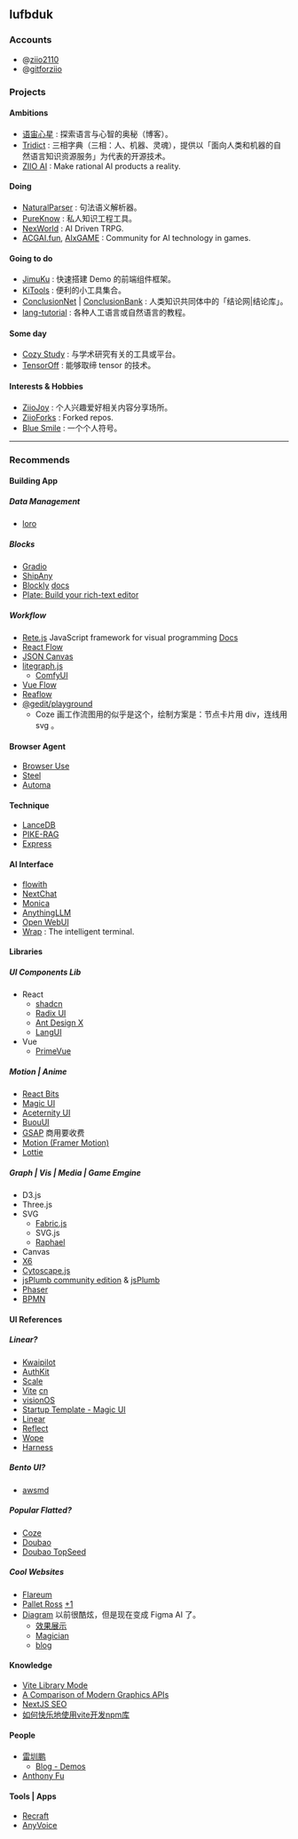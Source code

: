 
## lufbduk

### Accounts

- @[ziio2110](https://github.com/ziio2110)
- @[gitforziio](https://github.com/gitforziio)



<!-- 
### Domains

- tridict.com
- nlpsun.cn
- nexworld.wiki
- nexworld.art
- acgai.fun
- kdbai.run
 -->



### Projects

#### Ambitions

- [语宙心星](https://github.com/ziionote) : 探索语言与心智的奥秘（博客）。
- [Tridict](https://github.com/Tridict) : 三相字典（三相：人、机器、灵魂），提供以「面向人类和机器的自然语言知识资源服务」为代表的开源技术。
- [ZIIO AI](https://github.com/ziioai) : Make rational AI products a reality.

#### Doing

- [NaturalParser](https://github.com/NaturalParser) : 句法语义解析器。
- [PureKnow](https://github.com/pureknow) : 私人知识工程工具。
- [NexWorld](https://github.com/nex-world) : AI Driven TRPG.
- [ACGAI.fun](https://github.com/acgai-fun), [AIxGAME](https://github.com/AIxGAME) : Community for AI technology in games.

#### Going to do

- [JimuKu](https://github.com/jimuku) : 快速搭建 Demo 的前端组件框架。
- [KiTools](https://github.com/kitools) : 便利的小工具集合。
- [ConclusionNet](https://github.com/ConclusionNet) | [ConclusionBank](https://github.com/ConclusionBank) : 人类知识共同体中的「结论网|结论库」。
- [lang-tutorial](https://github.com/lang-tutorial) : 各种人工语言或自然语言的教程。

#### Some day

- [Cozy Study](https://github.com/cozystudy) : 与学术研究有关的工具或平台。
- [TensorOff](https://github.com/TensorOff) : 能够取缔 tensor 的技术。

#### Interests & Hobbies

- [ZiioJoy](https://github.com/ZiioJoy) : 个人兴趣爱好相关内容分享场所。
- [ZiioForks](https://github.com/ziioforks) : Forked repos.
- [Blue Smile](https://github.com/blue-smile) : 一个个人符号。



--------------------------------------------------



### Recommends

#### Building App

##### Data Management

- [loro](https://github.com/loro-dev/loro)

##### Blocks

- [Gradio](https://www.gradio.app/docs/gradio/blocks)
- [ShipAny](https://shipany.ai/zh/blocks)
- [Blockly](https://github.com/google/blockly) [docs](https://developers.google.com/blockly/reference/js/blockly.md)
- [Plate: Build your rich-text editor](https://platejs.org/)

##### Workflow

- [Rete.js](https://github.com/retejs/rete) JavaScript framework for visual programming [Docs](https://retejs.org/docs)
- [React Flow](https://reactflow.dev/)
- [JSON Canvas](https://github.com/obsidianmd/jsoncanvas)
- [litegraph.js](https://github.com/jagenjo/litegraph.js/)
  - [ComfyUI](https://www.comfy.org/)
- [Vue Flow](https://vueflow.dev/)
- [Reaflow](https://github.com/reaviz/reaflow)
- [@gedit/playground](https://www.npmjs.com/package/@gedit/playground)
  - Coze 画工作流图用的似乎是这个，绘制方案是：节点卡片用 div，连线用 svg 。

#### Browser Agent

- [Browser Use](https://docs.browser-use.com/introduction)
- [Steel](https://github.com/steel-dev/steel-browser)
- [Automa](https://www.automa.site/)


#### Technique

- [LanceDB](https://lancedb.github.io/lancedb/basic/)
- [PIKE-RAG](https://github.com/microsoft/PIKE-RAG)
- [Express](https://www.expressjs.com.cn/starter/generator.html)


#### AI Interface

- [flowith](https://flowith.io/)
- [NextChat](https://app.nextchat.dev/)
- [Monica](https://monica.cn)
- [AnythingLLM](https://github.com/Mintplex-Labs/anything-llm)
- [Open WebUI](https://github.com/open-webui/open-webui)
- [Wrap](https://www.warp.dev/) : The intelligent terminal.

#### Libraries

##### UI Components Lib

- React
  - [shadcn](https://ui.shadcn.com/)
  - [Radix UI](https://radix-ui.com/)
  - [Ant Design X](https://ant-design-x.antgroup.com)
  - [LangUI](https://www.langui.dev/)
- Vue
  - [PrimeVue](https://primevue.org)


##### Motion | Anime

- [React Bits](https://www.reactbits.dev/)
- [Magic UI](https://magicui.design/)
- [Aceternity UI](https://ui.aceternity.com)
- [BuouUI](https://buouui.com/)
- [GSAP](https://gsap.com/) 商用要收费
- [Motion (Framer Motion)](https://motion.dev)
- [Lottie](http://airbnb.io/lottie)

##### Graph | Vis | Media | Game Emgine

- D3.js
- Three.js
- SVG
  - [Fabric.js](https://fabricjs.com)
  - SVG.js
  - [Raphael](https://dmitrybaranovskiy.github.io/raphael/)
- Canvas
- [X6](https://x6.antv.vision/zh/examples/gallery)
- [Cytoscape.js](https://github.com/cytoscape/cytoscape.js)
- [jsPlumb community edition](https://github.com/jsplumb/community-edition) & [jsPlumb](https://jsplumbtoolkit.com/)
- [Phaser](https://phaser.io/)
- [BPMN](https://bpmn.io/)

#### UI References

##### Linear?

- [Kwaipilot](https://kwaipilot.ai/)
- [AuthKit](https://www.authkit.com/)
- [Scale](https://scale.com/)
- [Vite](https://vite.dev/) [cn](https://cn.vite.dev/)
- [visionOS](https://www.apple.com/visionos)
- [Startup Template - Magic UI](https://startup-template-sage.vercel.app/)
- [Linear](https://linear.app/)
- [Reflect](https://reflect.app/)
- [Wope](https://wope.com/)
- [Harness](https://www.harness.io/)

##### Bento UI?

- [awsmd](https://www.awsmd.com/)

##### Popular Flatted?

- [Coze](https://www.coze.cn/)
- [Doubao](https://www.doubao.com/chat/)
- [Doubao TopSeed](https://team.doubao.com/zh/topseed)

##### Cool Websites

- [Flareum](https://flareum.io/)
- [Pallet Ross](https://dribbble.com/shots/25254773-Pallet-Ross-Art-Marketplace) [+1](https://dribbble.com/shots/25293400-Pallet-Ross-Art-Marketplace)
- [Diagram](https://diagram.com) 以前很酷炫，但是现在变成 Figma AI 了。
  - [效果展示](http://xhslink.com/a/oX7sllFe3fR5)
  - [Magician](https://magician.design/)
  - [blog](https://blog.diagram.com)


#### Knowledge

- [Vite Library Mode](https://cn.vite.dev/guide/build.html#library-mode)
- [A Comparison of Modern Graphics APIs](https://alain.xyz/blog/comparison-of-modern-graphics-apis)
- [NextJS SEO](https://nextjs.org/docs/app/api-reference/file-conventions/metadata)
- [如何快乐地使用vite开发npm库](https://www.nowcoder.com/discuss/513677605841788928)


#### People

- [雷圳鹏](https://github.com/Leizhenpeng)
  - [Blog - Demos](https://leizhenpeng.com/demos)
- [Anthony Fu](https://antfu.me/)


#### Tools | Apps

- [Recraft](https://www.recraft.ai)
- [AnyVoice](https://anyvoice.net)


<!-- https://sealos.run/ -->




